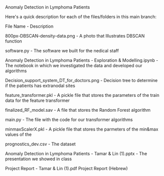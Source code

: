 Anomaly Detection in Lymphoma Patients

Here's a quick description for each of the files/folders in this main branch:

File Name -                                                                        Description

800px-DBSCAN-density-data.png -                                                    A photo that Illustrates DBSCAN function

software.py -                                                                      The software we built for the nedical staff

Anomaly Detection in Lymphoma Patients - Exploration & Modelling.ipynb -           The notebook in which we investigated the data and developed our algorithms

Decision_support_system_DT_for_doctors.png -                                       Decision tree to determine if the patients has extranodal sites

feature_transformer.pkl -                                                          A pickle file that stores the parameters of the train data for the feature transformer

finalized_RF_model.sav -                                                           A file that stores the Random Forest algorithm

main.py -                                                                          The file with the code for our transformer algorithms

minmaxScalerX.pkl -                                                                A pickle file that stores the parmeters of the min&max values of the 

prognostics_dev.csv -                                                              The dataset

Anomaly Detection in Lymphoma Patients - Tamar & Lin (1).pptx -                    The presentation we showed in class

Project Report - Tamar & Lin (1).pdf                                               Project Report (Hebrew)

